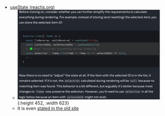 - [useState (reactjs.org)](https://beta.reactjs.org/apis/usestate#storing-information-from-previous-renders)
	- ![image.png](../assets/image_1656427730766_0.png){:height 452, :width 623}
	- It is even [stated in the old site](https://reactjs.org/docs/hooks-faq.html#how-do-i-implement-getderivedstatefromprops)